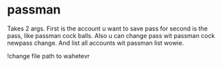 # passman

Takes 2 args. First is the account u want to save pass for second is the pass, like passman cock balls.
Also u can change pass wit passman cock newpass change. And list all accounts wit passman list wowie.

!change file path to wahetevr

